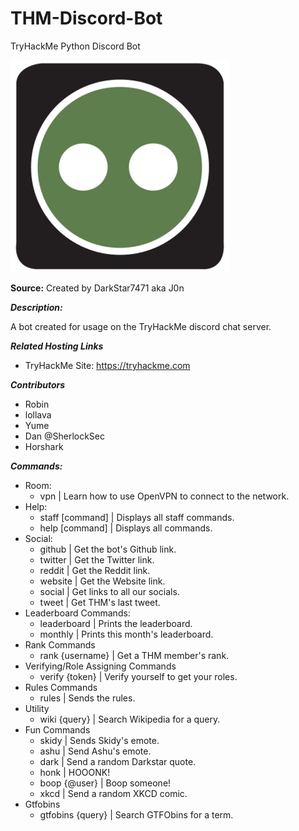# THM-Discord-Bot
TryHackMe Python Discord Bot

![alt text](/images/computer.png?raw=true "Box Bot Logo")

**Source:** Created by DarkStar7471 aka J0n

***Description:***

​A bot created for usage on the TryHackMe discord chat server.

***Related Hosting Links***

- TryHackMe Site: https://tryhackme.com

***Contributors***

- Robin
- lollava
- Yume
- Dan @SherlockSec
- Horshark

***Commands:***

- Room:
  - vpn | Learn how to use OpenVPN to connect to the network.
- Help:
  - staff [command] | Displays all staff commands.
  - help [command] | Displays all commands.
- Social:
  - github | Get the bot's Github link.
  - twitter | Get the Twitter link.
  - reddit | Get the Reddit link.
  - website | Get the Website link.
  - social | Get links to all our socials.
  - tweet | Get THM's last tweet.
- Leaderboard Commands:
  - leaderboard | Prints the leaderboard.
  - monthly | Prints this month's leaderboard.
- Rank Commands
  - rank {username} | Get a THM member's rank.
- Verifying/Role Assigning Commands
  - verify {token} | Verify yourself to get your roles.
- Rules Commands
  - rules | Sends the rules.
- Utility
  - wiki {query} | Search Wikipedia for a query.
- Fun Commands
  - skidy | Sends Skidy's emote.
  - ashu | Send Ashu's emote.
  - dark | Send a random Darkstar quote.
  - honk | HOOONK!
  - boop {@user} | Boop someone!
  - xkcd | Send a random XKCD comic.
- Gtfobins
  - gtfobins {query} | Search GTFObins for a term.

